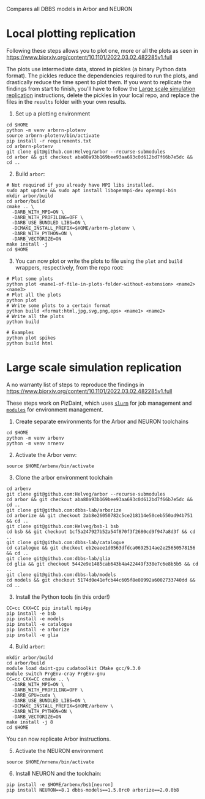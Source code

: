 Compares all DBBS models in Arbor and NEURON

# Local plotting replication

Following these steps allows you to plot one, more or all the plots as seen in https://www.biorxiv.org/content/10.1101/2022.03.02.482285v1.full

The plots use intermediate data, stored in pickles (a binary Python data format). The pickles reduce the dependencies required to run the plots,
and drastically reduce the time spent to plot them. If you want to replicate the findings from start to finish, you'll have to follow the [Large scale simulation replication](#large-scale-simulation-replication) instructions, delete the pickles in your local repo, and replace the files in the `results` folder with your own results.

1. Set up a plotting environment

```
cd $HOME
python -m venv arbnrn-plotenv
source arbnrn-plotenv/bin/activate
pip install -r requirements.txt
cd arbnrn-plotenv
git clone git@github.com:Helveg/arbor --recurse-submodules
cd arbor && git checkout aba80a93b169bee93aa693c0d612bd7f66b7e5dc && cd ..
```

2. Build `arbor`:

```
# Not required if you already have MPI libs installed.
sudo apt update && sudo apt install libopenmpi-dev openmpi-bin
mkdir arbor/build
cd arbor/build
cmake .. \
  -DARB_WITH_MPI=ON \
  -DARB_WITH_PROFILING=OFF \
  -DARB_USE_BUNDLED_LIBS=ON \
  -DCMAKE_INSTALL_PREFIX=$HOME/arbnrn-plotenv \
  -DARB_WITH_PYTHON=ON \
  -DARB_VECTORIZE=ON
make install -j
cd $HOME
```

3. You can now plot or write the plots to file using the `plot` and `build` wrappers, respectively, from the repo root:

```
# Plot some plots
python plot <name1-of-file-in-plots-folder-without-extension> <name2> <name3>
# Plot all the plots
python plot
# Write some plots to a certain format
python build <format:html,jpg,svg,png,eps> <name1> <name2>
# Write all the plots
python build

# Examples
python plot spikes
python build html
```

# Large scale simulation replication

A no warranty list of steps to reproduce the findings in https://www.biorxiv.org/content/10.1101/2022.03.02.482285v1.full

These steps work on PizDaint, which uses [`slurm`](https://slurm.schedmd.com/documentation.html) for job management and [`modules`](http://modules.sourceforge.net/) for environment management.

1. Create separate environments for the Arbor and NEURON toolchains

```
cd $HOME
python -m venv arbenv
python -m venv nrnenv
```

2. Activate the Arbor venv:

```
source $HOME/arbenv/bin/activate
```

3. Clone the arbor environment toolchain

```
cd arbenv
git clone git@github.com:Helveg/arbor --recurse-submodules
cd arbor && git checkout aba80a93b169bee93aa693c0d612bd7f66b7e5dc && cd ..
git clone git@github.com:dbbs-lab/arborize
cd arborize && git checkout 2ab8e26050782c5ce218114e50ceb550ad94b751 && cd ..
git clone git@github.com:Helveg/bsb-1 bsb
cd bsb && git checkout 1cf5a247927b52a54f870f3f2680cd9f947a8d3f && cd ..
git clone git@github.com:dbbs-lab/catalogue
cd catalogue && git checkout eb2eaee1d0563dfdca0692514ae2e25650578156 && cd ..
git clone git@github.com:dbbs-lab/glia
cd glia && git checkout 5442e9e1485cab643b4a422449f338e7c6e8b5b5 && cd ..
git clone git@github.com:dbbs-lab/models
cd models && git checkout 5174d0e41efcb44c605f8e08992a6002733740dd && cd ..
```

3. Install the Python tools (in this order!)

```
CC=cc CXX=CC pip install mpi4py
pip install -e bsb
pip install -e models
pip install -e catalogue
pip install -e arborize
pip install -e glia
```

4. Build `arbor`:

```
mkdir arbor/build
cd arbor/build
module load daint-gpu cudatoolkit CMake gcc/9.3.0
module switch PrgEnv-cray PrgEnv-gnu
CC=cc CXX=CC cmake .. \
  -DARB_WITH_MPI=ON \
  -DARB_WITH_PROFILING=OFF \
  -DARB_GPU=cuda \
  -DARB_USE_BUNDLED_LIBS=ON \
  -DCMAKE_INSTALL_PREFIX=$HOME/arbenv \
  -DARB_WITH_PYTHON=ON \
  -DARB_VECTORIZE=ON
make install -j 8
cd $HOME
```

You can now replicate Arbor instructions.

5. Activate the NEURON environment

```
source $HOME/nrnenv/bin/activate
```

6. Install NEURON and the toolchain:

```
pip install -e $HOME/arbenv/bsb[neuron]
pip install NEURON==8.1 dbbs-models==1.5.0rc0 arborize==2.0.0b8
```
